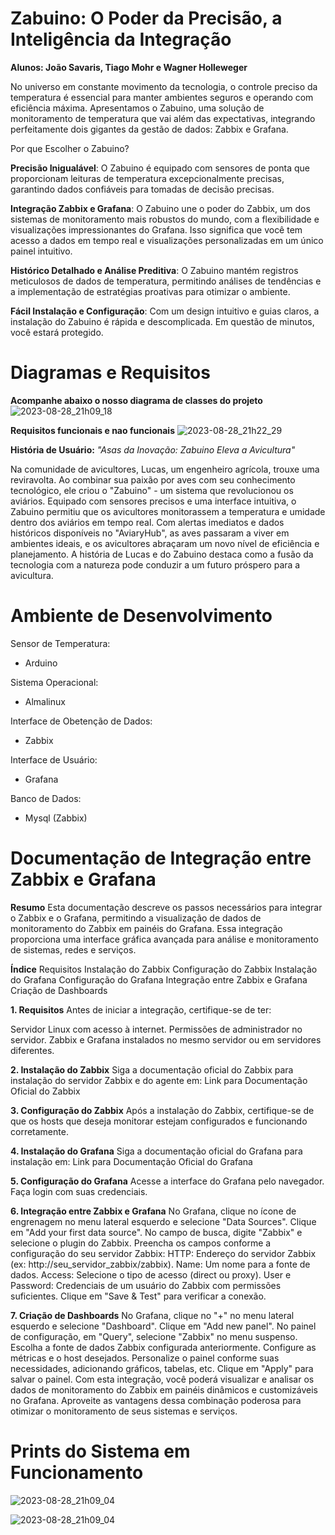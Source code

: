 # Zabuino: O Poder da Precisão, a Inteligência da Integração
**Alunos: João Savaris, Tiago Mohr e Wagner Holleweger**

No universo em constante movimento da tecnologia, o controle preciso da temperatura é essencial para manter ambientes seguros e operando com eficiência máxima. Apresentamos o Zabuino, uma solução de monitoramento de temperatura que vai além das expectativas, integrando perfeitamente dois gigantes da gestão de dados: Zabbix e Grafana.

Por que Escolher o Zabuino?

**Precisão Inigualável**: O Zabuino é equipado com sensores de ponta que proporcionam leituras de temperatura excepcionalmente precisas, garantindo dados confiáveis para tomadas de decisão precisas.

**Integração Zabbix e Grafana**: O Zabuino une o poder do Zabbix, um dos sistemas de monitoramento mais robustos do mundo, com a flexibilidade e visualizações impressionantes do Grafana. Isso significa que você tem acesso a dados em tempo real e visualizações personalizadas em um único painel intuitivo.

**Histórico Detalhado e Análise Preditiva**: O Zabuino mantém registros meticulosos de dados de temperatura, permitindo análises de tendências e a implementação de estratégias proativas para otimizar o ambiente.

**Fácil Instalação e Configuração**: Com um design intuitivo e guias claros, a instalação do Zabuino é rápida e descomplicada. Em questão de minutos, você estará protegido.


# Diagramas e Requisitos
**Acompanhe abaixo o nosso diagrama de classes do projeto**
![2023-08-28_21h09_18](https://github.com/Holleweger/ProjetoRegionalidade/assets/65625548/c20d282c-12d6-4855-85d6-565ab4fa8580)

**Requisitos funcionais e nao funcionais**
![2023-08-28_21h22_29](https://github.com/Holleweger/ProjetoRegionalidade/assets/65625548/e571d3a0-53f6-42e9-8937-cf0554f3db1e)


**História de Usuário:** _"Asas da Inovação: Zabuino Eleva a Avicultura"_

Na comunidade de avicultores, Lucas, um engenheiro agrícola, trouxe uma reviravolta. Ao combinar sua paixão por aves com seu conhecimento tecnológico, ele criou o "Zabuino" - um sistema que revolucionou os aviários. Equipado com sensores precisos e uma interface intuitiva, o Zabuino permitiu que os avicultores monitorassem a temperatura e umidade dentro dos aviários em tempo real. Com alertas imediatos e dados históricos disponíveis no "AviaryHub", as aves passaram a viver em ambientes ideais, e os avicultores abraçaram um novo nível de eficiência e planejamento. A história de Lucas e do Zabuino destaca como a fusão da tecnologia com a natureza pode conduzir a um futuro próspero para a avicultura.


# Ambiente de Desenvolvimento

Sensor de Temperatura:
- Arduino

Sistema Operacional:
- Almalinux

Interface de Obetenção de Dados:
- Zabbix

Interface de Usuário:
- Grafana

Banco de Dados:
- Mysql (Zabbix)


# Documentação de Integração entre Zabbix e Grafana
**Resumo**
Esta documentação descreve os passos necessários para integrar o Zabbix e o Grafana, permitindo a visualização de dados de monitoramento do Zabbix em painéis do Grafana. Essa integração proporciona uma interface gráfica avançada para análise e monitoramento de sistemas, redes e serviços.

**Índice**
Requisitos
Instalação do Zabbix
Configuração do Zabbix
Instalação do Grafana
Configuração do Grafana
Integração entre Zabbix e Grafana
Criação de Dashboards

**1. Requisitos**
Antes de iniciar a integração, certifique-se de ter:

Servidor Linux com acesso à internet.
Permissões de administrador no servidor.
Zabbix e Grafana instalados no mesmo servidor ou em servidores diferentes.

**2. Instalação do Zabbix**
Siga a documentação oficial do Zabbix para instalação do servidor Zabbix e do agente em: Link para Documentação Oficial do Zabbix

**3. Configuração do Zabbix**
Após a instalação do Zabbix, certifique-se de que os hosts que deseja monitorar estejam configurados e funcionando corretamente.

**4. Instalação do Grafana**
Siga a documentação oficial do Grafana para instalação em: Link para Documentação Oficial do Grafana

**5. Configuração do Grafana**
Acesse a interface do Grafana pelo navegador.
Faça login com suas credenciais.

**6. Integração entre Zabbix e Grafana**
No Grafana, clique no ícone de engrenagem no menu lateral esquerdo e selecione "Data Sources".
Clique em "Add your first data source".
No campo de busca, digite "Zabbix" e selecione o plugin do Zabbix.
Preencha os campos conforme a configuração do seu servidor Zabbix:
HTTP: Endereço do servidor Zabbix (ex: http://seu_servidor_zabbix/zabbix).
Name: Um nome para a fonte de dados.
Access: Selecione o tipo de acesso (direct ou proxy).
User e Password: Credenciais de um usuário do Zabbix com permissões suficientes.
Clique em "Save & Test" para verificar a conexão.

**7. Criação de Dashboards**
No Grafana, clique no "+" no menu lateral esquerdo e selecione "Dashboard".
Clique em "Add new panel".
No painel de configuração, em "Query", selecione "Zabbix" no menu suspenso.
Escolha a fonte de dados Zabbix configurada anteriormente.
Configure as métricas e o host desejados.
Personalize o painel conforme suas necessidades, adicionando gráficos, tabelas, etc.
Clique em "Apply" para salvar o painel.
Com esta integração, você poderá visualizar e analisar os dados de monitoramento do Zabbix em painéis dinâmicos e customizáveis no Grafana. Aproveite as vantagens dessa combinação poderosa para otimizar o monitoramento de seus sistemas e serviços.

# Prints do Sistema em Funcionamento
![2023-08-28_21h09_04](https://github.com/Holleweger/ProjetoRegionalidade/assets/65625548/1f609f0c-c628-4d83-b9b3-1969d10d44c6)

![2023-08-28_21h09_04](https://github.com/Holleweger/ProjetoRegionalidade/blob/29b57262b8719fccfe63f20be0888d2d9cfcc84c/Prot%C3%B3tipo/ServicoZabbix.png)
